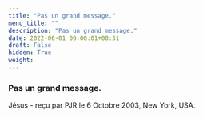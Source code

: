 ```yaml
---
title: "Pas un grand message."
menu_title: ""
description: "Pas un grand message."
date: 2022-06-01 06:00:01+00:31
draft: False
hidden: True
weight:
---
```

### Pas un grand message.

Jésus - reçu par PJR le 6 Octobre 2003, New York, USA.



